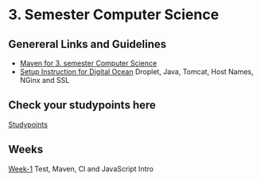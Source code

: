 # 3. Semester Computer Science

## Genereral Links and Guidelines
- [Maven for 3. semester Computer Science](https://docs.google.com/document/d/1WhUccsbU7SzomqSKau30BcmfsvjBMCNDsWGohFFmyRI/edit?usp=sharing)
- [Setup Instruction for Digital Ocean](https://docs.google.com/document/d/1pP1eLz1r-gxPhzzZcEyhQMKIiv_kxFkQKZu_XC8IjFg/edit?usp=sharing) Droplet, Java, Tomcat, Host Names, NGinx and SSL

## Check your studypoints here
[Studypoints](https://studypoints.info)

## Weeks
[Week-1](https://github.com/cphdat3sem2019spring/Week-01) Test, Maven, CI and JavaScript Intro

